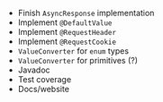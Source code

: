 * Finish ```AsyncResponse``` implementation
* Implement ```@DefaultValue```
* Implement ```@RequestHeader```
* Implement ```@RequestCookie```
* ```ValueConverter``` for ```enum``` types
* ```ValueConverter``` for primitives (?) 
* Javadoc
* Test coverage
* Docs/website